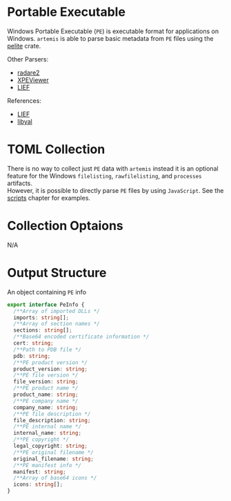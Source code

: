 # Portable Executable

Windows Portable Executable (`PE`) is executable format for applications on
Windows. `artemis` is able to parse basic metadata from `PE` files using the
[pelite](https://crates.io/crates/pelite) crate.

Other Parsers:

- [radare2](https://rada.re/n/)
- [XPEViewer](https://github.com/horsicq/XPEViewer)
- [LIEF](https://lief-project.github.io/)

References:

- [LIEF](https://lief-project.github.io/)
- [libyal](https://github.com/libyal/libexe/blob/main/documentation/Executable%20(EXE)%20file%20format.asciidoc)

# TOML Collection

There is no way to collect just `PE` data with `artemis` instead it is an
optional feature for the Windows `filelisting`, `rawfilelisting`, and
`processes` artifacts.\
However, it is possible to directly parse `PE` files by using `JavaScript`. See
the [scripts](../../examples/scripts.md) chapter for examples.

# Collection Optaions

N/A

# Output Structure

An object containing `PE` info

```typescript
export interface PeInfo {
  /**Array of imported DLLs */
  imports: string[];
  /**Array of section names */
  sections: string[];
  /**Base64 encoded certificate information */
  cert: string;
  /**Path to PDB file */
  pdb: string;
  /**PE product version */
  product_version: string;
  /**PE file version */
  file_version: string;
  /**PE product name */
  product_name: string;
  /**PE company name */
  company_name: string;
  /**PE file description */
  file_description: string;
  /**PE internal name */
  internal_name: string;
  /**PE copyright */
  legal_copyright: string;
  /**PE original filename */
  original_filename: string;
  /**PE manifest info */
  manifest: string;
  /**Array of base64 icons */
  icons: string[];
}
```
